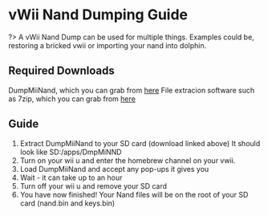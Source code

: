 # vWii Nand Dumping Guide

?> A vWii Nand Dump can be used for multiple things. Examples could be, restoring a bricked vwii or importing your nand into dolphin.

## Required Downloads

DumpMiiNand, which you can grab from [here](https://hbb1.oscwii.org/hbb/DmpMiNND/DmpMiNND.zip)
File extracion software such as 7zip, which you can grab from [here](https://www.7-zip.org/a/7z2201-x64.exe)

## Guide

1. Extract DumpMiiNand to your SD card (download linked above) It should look like SD:/apps/DmpMiNND
2. Turn on your wii u and enter the homebrew channel on your vwii.
3. Load DumpMiiNand and accept any pop-ups it gives you
4. Wait - it can take up to an hour
5. Turn off your wii u and remove your SD card
6. You have now finished! Your Nand files will be on the root of your SD card (nand.bin and keys.bin)
